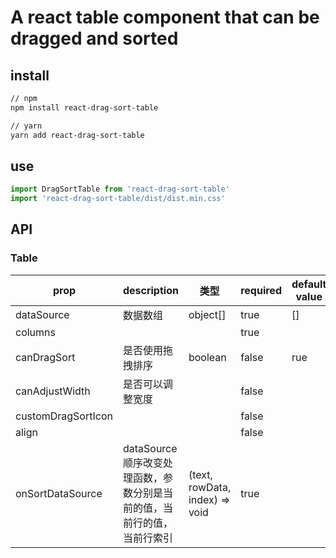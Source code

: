 # A react table component that can be dragged and sorted

## install

```bash
// npm
npm install react-drag-sort-table

// yarn
yarn add react-drag-sort-table
```
## use

```js
import DragSortTable from 'react-drag-sort-table'
import 'react-drag-sort-table/dist/dist.min.css'
```
## API

### Table

|  prop   | description  | 类型 | required | default value |
|  ----   |     ----     |      ----     |   ----   |  ----   |
| dataSource | 数据数组 | object[] | true | [] |
| columns |  |  | true |  |
| canDragSort | 是否使用拖拽排序 | boolean | false | rue |
| canAdjustWidth | 是否可以调整宽度 |   | false |  |
| customDragSortIcon |  |   | false |  |
| align |  |   | false |  |
| onSortDataSource | dataSource顺序改变处理函数，参数分别是当前的值，当前行的值，当前行索引 | (text, rowData, index) => void | true |  |
